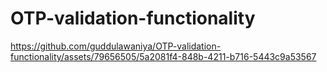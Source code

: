 # OTP-validation-functionality


https://github.com/guddulawaniya/OTP-validation-functionality/assets/79656505/5a2081f4-848b-4211-b716-5443c9a53567

